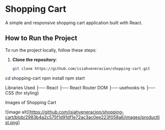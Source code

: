 # Shopping Cart

A simple and responsive shopping cart application built with React.

## How to Run the Project

To run the project locally, follow these steps:

1. **Clone the repository**:

   ```bash
   git clone https://github.com/isiahveneracion/shopping-cart.git
   ```

cd shopping-cart
npm install
npm start

Libraries Used
├── React
├── React Router DOM
├── usehooks-ts
├── CSS (for styling)

Images of Shopping Cart

![image alt][https://github.com/isiahveneracion/shopping-cart/blob/2983b4a2c575f1d91df1e72ac3ac0ee223f058a6/images/productlist.png]
